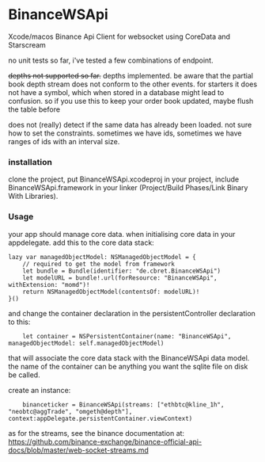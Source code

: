 # BinanceWSApi
Xcode/macos Binance Api Client for websocket using CoreData and Starscream

no unit tests so far, i've tested a few combinations of endpoint. 

~~depths not supported so far.~~
depths implemented. be aware that the partial book depth stream does not conform to the other events. for starters it does not have a symbol, which when stored in a database might lead to confusion. so if you use this to keep your order book updated, maybe flush the table before

does not (really) detect if the same data has already been loaded. not sure how to set the constraints. sometimes we have ids, sometimes we have ranges of ids with an interval size.

### installation

clone the project, put BinanceWSApi.xcodeproj in your project, include BinanceWSApi.framework in your linker (Project/Build Phases/Link Binary With Libraries). 

### Usage

your app should manage core data. when initialising core data in your appdelegate. add this to the core data stack:

    lazy var managedObjectModel: NSManagedObjectModel = {
        // required to get the model from framework
        let bundle = Bundle(identifier: "de.cbret.BinanceWSApi")
        let modelURL = bundle!.url(forResource: "BinanceWSApi", withExtension: "momd")!
        return NSManagedObjectModel(contentsOf: modelURL)!
    }()

and change the container declaration in the persistentController declaration to this:

        let container = NSPersistentContainer(name: "BinanceWSApi", managedObjectModel: self.managedObjectModel)

that will associate the core data stack with the BinanceWSApi data model. the name of the container can be anything you want the sqlite file on disk be called.

create an instance:

        binanceticker = BinanceWSApi(streams: ["ethbtc@kline_1h", "neobtc@aggTrade", "omgeth@depth"], context:appDelegate.persistentContainer.viewContext)

as for the streams, see the binance documentation at:
https://github.com/binance-exchange/binance-official-api-docs/blob/master/web-socket-streams.md
